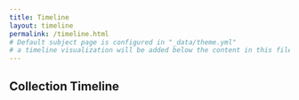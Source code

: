 ```yaml
---
title: Timeline
layout: timeline
permalink: /timeline.html
# Default subject page is configured in "_data/theme.yml"
# a timeline visualization will be added below the content in this file
---
```


## Collection Timeline
